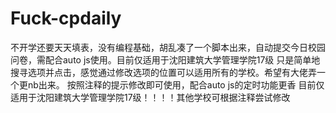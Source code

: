 # Fuck-cpdaily
不开学还要天天填表，没有编程基础，胡乱凑了一个脚本出来，自动提交今日校园问卷，需配合auto js使用。目前仅适用于沈阳建筑大学管理学院17级
只是简单地搜寻选项并点击，感觉通过修改选项的位置可以适用所有的学校。希望有大佬弄一个更nb出来。
按照注释的提示修改即可使用，配合auto js的定时功能更香
目前仅适用于沈阳建筑大学管理学院17级！！！！其他学校可根据注释尝试修改
